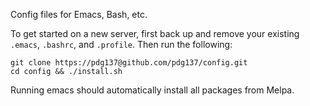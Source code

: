 Config files for Emacs, Bash, etc.

To get started on a new server, first back up and remove your existing `.emacs`, `.bashrc`, and `.profile`. Then run the following:

```
git clone https://pdg137@github.com/pdg137/config.git
cd config && ./install.sh
```

Running emacs should automatically install all packages from Melpa.
